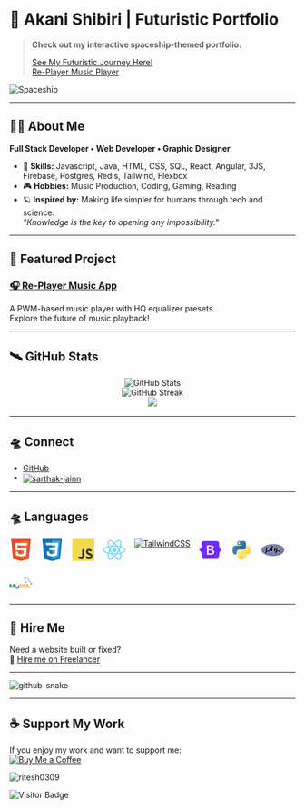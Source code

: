 # 🚀 Akani Shibiri | Futuristic Portfolio

> **Check out my interactive spaceship-themed portfolio:**
>
>  
> [See My Futuristic Journey Here!](https://re-el123.github.io/Re-EL123/)  
> [Re-Player Music Player](https://re-player.vercel.app/)

![Spaceship](https://your-space-ship-gif-url.com/spaceship.gif)

---

## 👨‍🚀 About Me

**Full Stack Developer • Web Developer • Graphic Designer**

- 🔭 **Skills:** Javascript, Java, HTML, CSS, SQL, React, Angular, 3JS, Firebase, Postgres, Redis, Tailwind, Flexbox
- 🎮 **Hobbies:** Music Production, Coding, Gaming, Reading
- 🪐 **Inspired by:** Making life simpler for humans through tech and science.  
  *"Knowledge is the key to opening any impossibility."*

---

## 🌌 Featured Project

### [🎧 Re-Player Music App](https://re-player.vercel.app/)
A PWM-based music player with HQ equalizer presets.  
Explore the future of music playback!

---

## 🛰️ GitHub Stats

<p align="center">
  <img src="https://github-readme-stats.vercel.app/api?username=Re-EL123&show_icons=true&theme=radical" alt="GitHub Stats"/>
  <br/>
  <img src="https://github-readme-streak-stats.herokuapp.com/?user=Re-EL123&theme=radical" alt="GitHub Streak"/>
  <br/>
  <img src="https://github-profile-summary-cards.vercel.app/api/cards/repos-per-language?username=Re-EL123&theme=radical"/>
</p>

---

## 🛸 Connect

- [GitHub](https://github.com/Re-EL123)
- <a href="https://linkedin.com/in/akani-shibiri-2939a119b" target="blank"><img align="center" src="https://raw.githubusercontent.com/rahuldkjain/github-profile-readme-generator/master/src/images/icons/Social/linked-in-alt.svg" alt="sarthak-jainn" height="30" width="40" /></a>

---

## 🛸 Languages

<p align="left" style="display: flex; flex-wrap: wrap; gap: 15px;">
  <a href="https://www.w3.org/html/" target="_blank" style="background: none; border: none; cursor: pointer; ">
    <img src="https://raw.githubusercontent.com/devicons/devicon/master/icons/html5/html5-original.svg" alt="HTML5" height="40" width="40" />
  </a>
  <a href="https://www.w3schools.com/css/" target="_blank" style="background: none; border: none; cursor: pointer;">
    <img src="https://raw.githubusercontent.com/devicons/devicon/master/icons/css3/css3-original.svg" alt="CSS3" height="40" width="40" />
  </a>
  <a href="https://developer.mozilla.org/en-US/docs/Web/JavaScript" target="_blank" style="background: none; border: none; cursor: pointer;">
    <img src="https://raw.githubusercontent.com/devicons/devicon/master/icons/javascript/javascript-original.svg" alt="JavaScript" height="40" width="40" />
  </a>
  <a href="https://reactjs.org/" target="_blank" style="background: none; border: none; cursor: pointer;">
    <img src="https://raw.githubusercontent.com/devicons/devicon/master/icons/react/react-original.svg" alt="React" height="40" width="40" />
  </a>
  <a href="https://tailwindcss.com/" target="_blank" style="background: none; border: none; cursor: pointer;">
    <img src="https://www.vectorlogo.zone/logos/tailwindcss/tailwindcss-icon.svg" alt="TailwindCSS" height="40" width="40" />
  </a>
  <a href="https://getbootstrap.com/" target="_blank" style="background: none; border: none; cursor: pointer;">
    <img src="https://raw.githubusercontent.com/devicons/devicon/master/icons/bootstrap/bootstrap-plain.svg" alt="Bootstrap" height="40" width="40" />
  </a>
  <a href="https://www.python.org/" target="_blank" style="background: none; border: none; cursor: pointer;">
    <img src="https://raw.githubusercontent.com/devicons/devicon/master/icons/python/python-original.svg" alt="Python" height="40" width="40" />
  </a>
  <a href="https://www.php.net/" target="_blank" style="background: none; border: none; cursor: pointer;">
    <img src="https://raw.githubusercontent.com/devicons/devicon/master/icons/php/php-original.svg" alt="PHP" height="40" width="40" />
  </a>
  <a href="https://www.mysql.com/" target="_blank" style="background: none; border: none; cursor: pointer;">
    <img src="https://raw.githubusercontent.com/devicons/devicon/master/icons/mysql/mysql-original-wordmark.svg" alt="MySQL" height="40" width="40" />
  </a>
</p>

---

## 💼 Hire Me

Need a website built or fixed?  
📌 [Hire me on Freelancer](https://www.freelancer.com/u/akanishibiri)

---

<picture>
  <source media="(prefers-color-scheme: dark)" srcset="https://raw.githubusercontent.com/ritesh-0309/ritesh-0309/output/github-snake-dark.svg" />
  <source media="(prefers-color-scheme: light)" srcset="https://raw.githubusercontent.com/ritesh-0309/ritesh-0309/output/github-snake.svg" />
  <img alt="github-snake" src="https://raw.githubusercontent.com/ritesh-0309/ritesh-0309/output/github-snake.svg" />
</picture>

---

## ☕ Support My Work

If you enjoy my work and want to support me:  
[![Buy Me a Coffee](https://img.shields.io/badge/-Buy%20me%20a%20coffee-FFDD00?style=for-the-badge&logo=buymeacoffee&logoColor=black)](https://buymeacoffee.com/ritesh_09)

<p align="left"> 
  <img src="https://komarev.com/ghpvc/?username=ritesh-0309&label=Profile%20views&color=0e75b6&style=flat" alt="ritesh0309" /> 
</p>

![Visitor Badge](https://visitor-badge.laobi.icu/badge?page_id=ritesh-0309.ritesh-0309)
